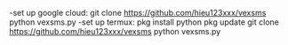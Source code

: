 -set up google cloud:
git clone https://github.com/hieu123xxx/vexsms
python vexsms.py
-set up termux: 
pkg install python
pkg update
git clone https://github.com/hieu123xxx/vexsms
python vexsms.py
